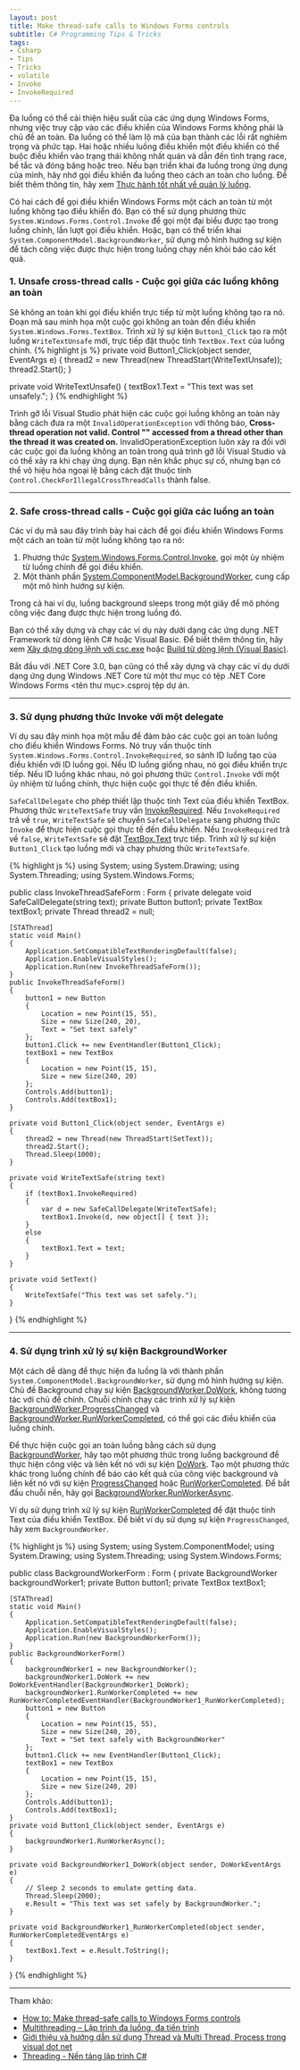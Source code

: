 ```yaml
---
layout: post
title: Make thread-safe calls to Windows Forms controls
subtitle: C# Programming Tips & Tricks
tags:
- Csharp
- Tips
- Tricks
- volatile
- Invoke
- InvokeRequired
---
```


Đa luồng có thể cải thiện hiệu suất của các ứng dụng Windows Forms, nhưng việc truy cập vào các điều khiển của Windows Forms không phải là chủ đề an toàn. Đa luồng có thể làm lộ mã của bạn thành các lỗi rất nghiêm trọng và phức tạp. Hai hoặc nhiều luồng điều khiển một điều khiển có thể buộc điều khiển vào trạng thái không nhất quán và dẫn đến tình trạng race, bế tắc và đóng băng hoặc treo. Nếu bạn triển khai đa luồng trong ứng dụng của mình, hãy nhớ gọi điều khiển đa luồng theo cách an toàn cho luồng. Để biết thêm thông tin, hãy xem [Thực hành tốt nhất về quản lý luồng](https://docs.microsoft.com/en-us/dotnet/standard/threading/managed-threading-best-practices).

Có hai cách để gọi điều khiển Windows Forms một cách an toàn từ một luồng không tạo điều khiển đó. Bạn có thể sử dụng phương thức `System.Windows.Forms.Control.Invoke` để gọi một đại biểu được tạo trong luồng chính, lần lượt gọi điều khiển. Hoặc, bạn có thể triển khai `System.ComponentModel.BackgroundWorker`, sử dụng mô hình hướng sự kiện để tách công việc được thực hiện trong luồng chạy nền khỏi báo cáo kết quả.


### 1. Unsafe cross-thread calls - Cuộc gọi giữa các luồng không an toàn
Sẽ không an toàn khi gọi điều khiển trực tiếp từ một luồng không tạo ra nó. Đoạn mã sau minh họa một cuộc gọi không an toàn đến điều khiển `System.Windows.Forms.TextBox`. Trình xử lý sự kiện `Button1_Click` tạo ra một luồng `WriteTextUnsafe` mới, trực tiếp đặt thuộc tính `TextBox.Text` của luồng chính.
{% highlight js %}
private void Button1_Click(object sender, EventArgs e)
{
    thread2 = new Thread(new ThreadStart(WriteTextUnsafe));
    thread2.Start();
}

private void WriteTextUnsafe()
{
    textBox1.Text = "This text was set unsafely.";
}
{% endhighlight %}

Trình gỡ lỗi Visual Studio phát hiện các cuộc gọi luồng không an toàn này bằng cách đưa ra một `InvalidOperationException` với thông báo, **Cross-thread operation not valid. Control "" accessed from a thread other than the thread it was created on.** InvalidOperationException luôn xảy ra đối với các cuộc gọi đa luồng không an toàn trong quá trình gỡ lỗi Visual Studio và có thể xảy ra khi chạy ứng dụng. Bạn nên khắc phục sự cố, nhưng bạn có thể vô hiệu hóa ngoại lệ bằng cách đặt thuộc tính `Control.CheckForIllegalCrossThreadCalls` thành false.


-----
### 2. Safe cross-thread calls - Cuộc gọi giữa các luồng an toàn

Các ví dụ mã sau đây trình bày hai cách để gọi điều khiển Windows Forms một cách an toàn từ một luồng không tạo ra nó:
1. Phương thức [System.Windows.Forms.Control.Invoke](https://docs.microsoft.com/en-us/dotnet/api/system.windows.forms.control.invoke), gọi một ủy nhiệm từ luồng chính để gọi điều khiển.
2. Một thành phần [System.ComponentModel.BackgroundWorker](https://docs.microsoft.com/en-us/dotnet/api/system.componentmodel.backgroundworker?view=netframework-4.8), cung cấp một mô hình hướng sự kiện.

Trong cả hai ví dụ, luồng background sleeps trong một giây để mô phỏng công việc đang được thực hiện trong luồng đó.

Bạn có thể xây dựng và chạy các ví dụ này dưới dạng các ứng dụng .NET Framework từ dòng lệnh C# hoặc Visual Basic. Để biết thêm thông tin, hãy xem [Xây dựng dòng lệnh với csc.exe](https://docs.microsoft.com/en-us/dotnet/csharp/language-reference/compiler-options/command-line-building-with-csc-exe) hoặc [Build từ dòng lệnh (Visual Basic)](https://docs.microsoft.com/en-us/dotnet/visual-basic/reference/command-line-compiler/building-from-the-command-line).

Bắt đầu với .NET Core 3.0, bạn cũng có thể xây dựng và chạy các ví dụ dưới dạng ứng dụng Windows .NET Core từ một thư mục có tệp .NET Core Windows Forms <tên thư mục>.csproj tệp dự án.

-----
### 3. Sử dụng phương thức Invoke với một delegate

Ví dụ sau đây minh họa một mẫu để đảm bảo các cuộc gọi an toàn luồng cho điều khiển Windows Forms. Nó truy vấn thuộc tính `System.Windows.Forms.Control.InvokeRequired`, so sánh ID luồng tạo của điều khiển với ID luồng gọi. Nếu ID luồng giống nhau, nó gọi điều khiển trực tiếp. Nếu ID luồng khác nhau, nó gọi phương thức `Control.Invoke` với một ủy nhiệm từ luồng chính, thực hiện cuộc gọi thực tế đến điều khiển.

`SafeCallDelegate` cho phép thiết lập thuộc tính Text của điều khiển TextBox. Phương thức `WriteTextSafe` truy vấn [InvokeRequired](https://docs.microsoft.com/en-us/dotnet/api/system.windows.forms.control.invokerequired?view=netframework-4.8). Nếu `InvokeRequired` trả về `true`, `WriteTextSafe` sẽ chuyển `SafeCallDelegate` sang phương thức `Invoke` để thực hiện cuộc gọi thực tế đến điều khiển. Nếu `InvokeRequired` trả về `false`, `WriteTextSafe` sẽ đặt [TextBox.Text](https://docs.microsoft.com/en-us/dotnet/api/system.windows.forms.textbox.text?view=netframework-4.8) trực tiếp. Trình xử lý sự kiện `Button1_Click` tạo luồng mới và chạy phương thức `WriteTextSafe`.

{% highlight js %}
using System;
using System.Drawing;
using System.Threading;
using System.Windows.Forms;

public class InvokeThreadSafeForm : Form
{
    private delegate void SafeCallDelegate(string text);
    private Button button1;
    private TextBox textBox1;
    private Thread thread2 = null;

    [STAThread]
    static void Main()
    {
        Application.SetCompatibleTextRenderingDefault(false);
        Application.EnableVisualStyles();
        Application.Run(new InvokeThreadSafeForm());
    }
    public InvokeThreadSafeForm()
    {
        button1 = new Button
        {
            Location = new Point(15, 55),
            Size = new Size(240, 20),
            Text = "Set text safely"
        };
        button1.Click += new EventHandler(Button1_Click);
        textBox1 = new TextBox
        {
            Location = new Point(15, 15),
            Size = new Size(240, 20)
        };
        Controls.Add(button1);
        Controls.Add(textBox1);
    }

    private void Button1_Click(object sender, EventArgs e)
    {
        thread2 = new Thread(new ThreadStart(SetText));
        thread2.Start();
        Thread.Sleep(1000);
    }

    private void WriteTextSafe(string text)
    {
        if (textBox1.InvokeRequired)
        {
            var d = new SafeCallDelegate(WriteTextSafe);
            textBox1.Invoke(d, new object[] { text });
        }
        else
        {
            textBox1.Text = text;
        }
    }

    private void SetText()
    {
        WriteTextSafe("This text was set safely.");
    }
}
{% endhighlight %}

-----
### 4. Sử dụng trình xử lý sự kiện BackgroundWorker

Một cách dễ dàng để thực hiện đa luồng là với thành phần `System.ComponentModel.BackgroundWorker`, sử dụng mô hình hướng sự kiện. Chủ đề Background chạy sự kiện [BackgroundWorker.DoWork](https://docs.microsoft.com/en-us/dotnet/api/system.componentmodel.backgroundworker.dowork?view=netframework-4.8), không tương tác với chủ đề chính. Chuỗi chính chạy các trình xử lý sự kiện [BackgroundWorker.ProgressChanged](https://docs.microsoft.com/en-us/dotnet/api/system.componentmodel.backgroundworker.progresschanged?view=netframework-4.8) và [BackgroundWorker.RunWorkerCompleted](https://docs.microsoft.com/en-us/dotnet/api/system.componentmodel.backgroundworker.runworkercompleted?view=netframework-4.8), có thể gọi các điều khiển của luồng chính.

Để thực hiện cuộc gọi an toàn luồng bằng cách sử dụng [BackgroundWorker](https://docs.microsoft.com/en-us/dotnet/api/system.componentmodel.backgroundworker?view=netframework-4.8), hãy tạo một phương thức trong luồng background để thực hiện công việc và liên kết nó với sự kiện [DoWork](https://docs.microsoft.com/en-us/dotnet/api/system.componentmodel.backgroundworker.dowork?view=netframework-4.8). Tạo một phương thức khác trong luồng chính để báo cáo kết quả của công việc background và liên kết nó với sự kiện [ProgressChanged](https://docs.microsoft.com/en-us/dotnet/api/system.componentmodel.backgroundworker.progresschanged?view=netframework-4.8) hoặc [RunWorkerCompleted](https://docs.microsoft.com/en-us/dotnet/api/system.componentmodel.backgroundworker.runworkercompleted?view=netframework-4.8). Để bắt đầu chuỗi nền, hãy gọi [BackgroundWorker.RunWorkerAsync](https://docs.microsoft.com/en-us/dotnet/api/system.componentmodel.backgroundworker.runworkerasync?view=netframework-4.8).

Ví dụ sử dụng trình xử lý sự kiện [RunWorkerCompleted](https://docs.microsoft.com/en-us/dotnet/api/system.componentmodel.backgroundworker.runworkercompleted?view=netframework-4.8) để đặt thuộc tính Text của điều khiển TextBox. Để biết ví dụ sử dụng sự kiện `ProgressChanged`, hãy xem `BackgroundWorker`.

{% highlight js %}
using System;
using System.ComponentModel;
using System.Drawing;
using System.Threading;
using System.Windows.Forms;

public class BackgroundWorkerForm : Form
{
    private BackgroundWorker backgroundWorker1;
    private Button button1;
    private TextBox textBox1;

    [STAThread]
    static void Main()
    {
        Application.SetCompatibleTextRenderingDefault(false);
        Application.EnableVisualStyles();
        Application.Run(new BackgroundWorkerForm());
    }
    public BackgroundWorkerForm()
    {
        backgroundWorker1 = new BackgroundWorker();
        backgroundWorker1.DoWork += new DoWorkEventHandler(BackgroundWorker1_DoWork);
        backgroundWorker1.RunWorkerCompleted += new RunWorkerCompletedEventHandler(BackgroundWorker1_RunWorkerCompleted);
        button1 = new Button
        {
            Location = new Point(15, 55),
            Size = new Size(240, 20),
            Text = "Set text safely with BackgroundWorker"
        };
        button1.Click += new EventHandler(Button1_Click);
        textBox1 = new TextBox
        {
            Location = new Point(15, 15),
            Size = new Size(240, 20)
        };
        Controls.Add(button1);
        Controls.Add(textBox1);
    }
    private void Button1_Click(object sender, EventArgs e)
    {
        backgroundWorker1.RunWorkerAsync();
    }

    private void BackgroundWorker1_DoWork(object sender, DoWorkEventArgs e)
    {
        // Sleep 2 seconds to emulate getting data.
        Thread.Sleep(2000);
        e.Result = "This text was set safely by BackgroundWorker.";
    }

    private void BackgroundWorker1_RunWorkerCompleted(object sender, RunWorkerCompletedEventArgs e)
    {
        textBox1.Text = e.Result.ToString();
    }
}
{% endhighlight %}


-----
Tham khảo:
- [How to: Make thread-safe calls to Windows Forms controls](https://docs.microsoft.com/en-us/dotnet/framework/winforms/controls/how-to-make-thread-safe-calls-to-windows-forms-controls)
- [Multithreading – Lập trình đa luồng, đa tiến trình](https://cameoplus.com/multithreading-lap-trinh-da-luong-da-tien-trinh/)
- [Giới thiệu và hướng dẫn sử dụng Thread và Multi Thread, Process trong visual dot net](https://laptrinhvb.net/bai-viet/chuyen-de-vb-net/Gioi-thieu-va-huong-dan-su-dung-Thread-va-Multi-Thread,-Process-trong-visual-dot-net/a54766b0b5180aa5.html)
- [Threading - Nền tảng lập trình C#](https://www.mastercode.vn/blog/web-development/bai-10-threading-nen-tang-lap-trinh-c.58)


